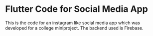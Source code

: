 # Flutter Code for Social Media App
This is the code for an instagram like social media app which was developed for a college miniproject.
The backend used is Firebase.


